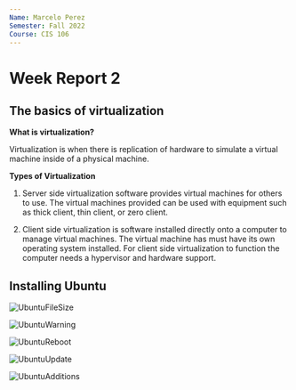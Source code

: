 ```yaml
---
Name: Marcelo Perez
Semester: Fall 2022
Course: CIS 106
---
```


# Week Report 2

## The basics of virtualization

**What is virtualization?** 

Virtualization is when there is replication of hardware to simulate a virtual machine inside of a physical machine. 

**Types of Virtualization**
1. Server side virtualization software provides virtual machines for others to use. The virtual machines provided can be used with equipment such as thick client, thin client, or zero client. 
 
2. Client side virtualization is software installed directly onto a computer to manage virtual machines. The virtual machine has must have its own operating system installed. For client side virtualization to function the computer needs a hypervisor and hardware support. 

## Installing Ubuntu

![UbuntuFileSize](Ubuntusize.png)

![UbuntuWarning](Ubuntuwarning.png)

![UbuntuReboot](Ubuntureboot.png)

![UbuntuUpdate](Ubuntuupdate.png)

![UbuntuAdditions](Ubuntuadditions.png)
